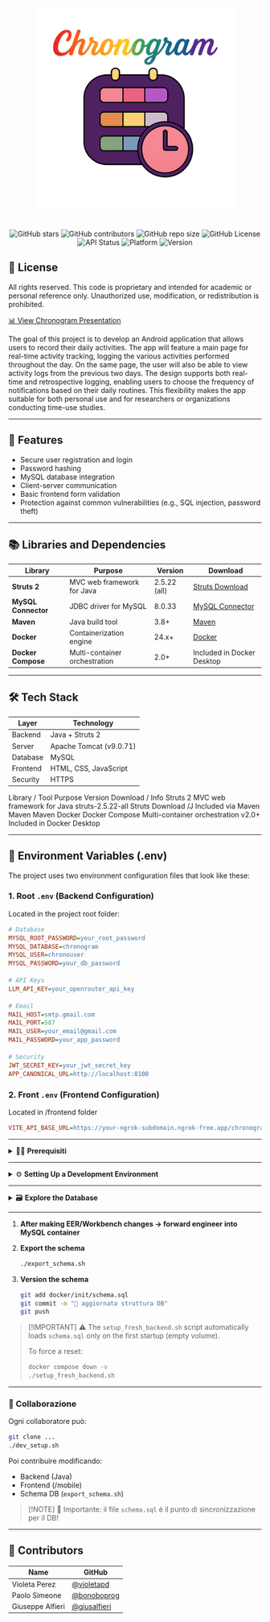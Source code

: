 <p align="center">
  <img src="docs/Logo.png" alt="Chronogram Title" width="400"/>
</p>


<p align="center" style="margin-top: 40px;">
    <img src="https://img.shields.io/github/stars/bonoboprog/Chronogram?style=plastic&color=FF2E2E&labelColor=2d0052" alt="GitHub stars">         <!-- Rosso -->
    <img src="https://img.shields.io/github/contributors/bonoboprog/Chronogram?style=plastic&color=FF7F00&labelColor=2d0052" alt="GitHub contributors"> <!-- Arancione -->
    <img src="https://img.shields.io/github/repo-size/bonoboprog/Chronogram?style=plastic&color=FFFF33&labelColor=2d0052" alt="GitHub repo size">  <!-- Giallo -->
    <img src="https://img.shields.io/github/license/bonoboprog/Chronogram?style=plastic&color=33FF33&labelColor=2d0052" alt="GitHub License">     <!-- Verde -->
    <img src="https://img.shields.io/badge/API%20Status-stable-33CCFF?style=plastic&labelColor=2d0052" alt="API Status">                          <!-- Azzurro -->
    <img src="https://img.shields.io/badge/Platform-Android-6666FF?style=plastic&labelColor=2d0052" alt="Platform">                               <!-- Blu -->
    <img src="https://img.shields.io/badge/Version-1.0.0-CC66FF?style=plastic&labelColor=2d0052" alt="Version">                                   <!-- Viola -->
</p>










## 💼 License

All rights reserved.
This code is proprietary and intended for academic or personal reference only.
Unauthorized use, modification, or redistribution is prohibited.

[📊 View Chronogram Presentation](https://docs.google.com/presentation/d/14NgOd5NSt-bIzUknydG7A0ilcgBkQL68LGOZmH8EEhI/edit?slide=id.g35803e53045_1_16)

The goal of this project is to develop an Android application that allows users to record their daily activities. The app will feature a main page for real-time activity tracking, logging the various activities performed throughout the day. On the same page, the user will also be able to view activity logs from the previous two days. The design supports both real-time and retrospective logging, enabling users to choose the frequency of notifications based on their daily routines. This flexibility makes the app suitable for both personal use and for researchers or organizations conducting time-use studies.

---

## 🚀 Features

* Secure user registration and login
* Password hashing
* MySQL database integration
* Client-server communication
* Basic frontend form validation
* Protection against common vulnerabilities (e.g., SQL injection, password theft)

---

## 📚 Libraries and Dependencies

| **Library**         | **Purpose**                   | **Version**  | **Download**                                                      |
| ------------------- | ----------------------------- | ------------ | ----------------------------------------------------------------- |
| **Struts 2**        | MVC web framework for Java    | 2.5.22 (all) | [Struts Download](https://archive.apache.org/dist/struts/2.5.22/) |
| **MySQL Connector** | JDBC driver for MySQL         | 8.0.33       | [MySQL Connector](https://dev.mysql.com/downloads/connector/j/)   |
| **Maven**           | Java build tool               | 3.8+         | [Maven](https://maven.apache.org/)                                |
| **Docker**          | Containerization engine       | 24.x+        | [Docker](https://www.docker.com/)                                 |
| **Docker Compose**  | Multi-container orchestration | 2.0+         | Included in Docker Desktop                                        |

---

## 🛠️ Tech Stack

| Layer    | Technology              |
| -------- | ----------------------- |
| Backend  | Java + Struts 2         |
| Server   | Apache Tomcat (v9.0.71) |
| Database | MySQL                   |
| Frontend | HTML, CSS, JavaScript   |
| Security | HTTPS                   |

Library / Tool	Purpose	Version	Download / Info
Struts 2	MVC web framework for Java	struts-2.5.22-all	Struts Download
/J		Included via Maven
Maven			Maven
			Docker
Docker Compose	Multi-container orchestration	v2.0+	Included in Docker Desktop

---

## 🔐 Environment Variables (.env)

The project uses two environment configuration files that look like these:

### 1. Root `.env` (Backend Configuration)
Located in the project root folder:

```ini
# Database
MYSQL_ROOT_PASSWORD=your_root_password
MYSQL_DATABASE=chronogram
MYSQL_USER=chronouser
MYSQL_PASSWORD=your_db_password

# API Keys
LLM_API_KEY=your_openrouter_api_key

# Email
MAIL_HOST=smtp.gmail.com
MAIL_PORT=587
MAIL_USER=your_email@gmail.com
MAIL_PASSWORD=your_app_password

# Security
JWT_SECRET_KEY=your_jwt_secret_key
APP_CANONICAL_URL=http://localhost:8100
```

### 2. Front `.env` (Frontend Configuration)

Located in /frontend folder

```ini
VITE_API_BASE_URL=https://your-ngrok-subdomain.ngrok-free.app/chronogram
```


---
<details>
<summary>🧑‍💻 <strong>Prerequisiti</strong></summary>

- [x] Docker
- [x] Java 8+
- [x] Maven
- [x] Node.js + Ionic CLI (`npm install -g @ionic/cli`)
- [ ] (Opzionale) MySQL Workbench per visualizzare lo schema

</details>

---

<details>
<summary>⚙️ <strong>Setting Up a Development Environment</strong></summary>

1. **Clone the repository**

   ```bash
   git clone https://github.com/bonoboprog/DPN_APP.git
   cd DPN_APP
   ```

2. **Install ngrok and start a tunnel**

   ```bash
   sudo apt install ngrok
   ngrok config add-authtoken <YOUR_NGROK_AUTHTOKEN>
   ngrok http 80
   ```

3. **Start backend environment**

   ```bash
   ./setup_fresh_backend.sh
   ```

    This script will:

    - Stop and remove old containers
    - Build the backend (`build.sh`)
    - Start MySQL and Tomcat
    - Initialize the database with `schema.sql`

4. **Refresh backend after making code changes**

   ```bash
   ./refresh_tomcat_server.sh
   ```

5. **Set up the LLM with your API key**

   * Go to [https://openrouter.ai](https://openrouter.ai)
   * Generate your personal API key
   * Add it to the `.env` file:

     ```
     LLM_API_KEY=your_openrouter_key_here
     ```

6. **Launch the app frontend**

   ```bash
   cd mobile
   ionic build
   ionic serve
   ```
</details>

---

<details> 
<summary>🗃️ <strong>Explore the Database</strong></summary>


 1. **Access via terminal:**

    ```bash
    docker exec -it chronogram-mysql mysql -u chronouser -pchronopass chronogram
    ```

 2. **Verify the tables:**

    ```bash
    SHOW TABLES;
    DESCRIBE nome_tabella;
    ```

</details>

---

1. **After making EER/Workbench changes → forward engineer into MySQL container**

2. **Export the schema**

   ```bash
   ./export_schema.sh
   ```

3. **Version the schema**

   ```bash
   git add docker/init/schema.sql
   git commit -m "🔄 aggiornata struttura DB"
   git push
   ```

> \[!IMPORTANT]
> ⚠️ The `setup_fresh_backend.sh` script automatically loads `schema.sql` only on the first startup (empty volume).
>
> To force a reset:
>
> ```bash
> docker compose down -v
> ./setup_fresh_backend.sh
> ```

---

### 🤝 Collaborazione

Ogni collaboratore può:

```bash
git clone ...
./dev_setup.sh
```

Poi contribuire modificando:

* Backend (Java)
* Frontend (/mobile)
* Schema DB (`export_schema.sh`)

> \[!NOTE]
> 🧠 Importante: il file `schema.sql` è il punto di sincronizzazione per il DB!

---

## 👥 Contributors

| Name             | GitHub                                         |
| ---------------- | ---------------------------------------------- |
| Violeta Perez    | [@violetapd](https://github.com/violetapd)     |
| Paolo Simeone    | [@bonoboprog](https://github.com/bonoboprog)   |
| Giuseppe Alfieri | [@giusalfieri](https://github.com/giusalfieri) |
